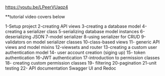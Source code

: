 https://youtu.be/LPeerVUaqz4

**tutorial video covers below

1-Setup project
2-creating API views
3-creating a database model
4-creating a serializer class
5-serializing database model instances
6-deserializing JSON
7-model serializer
8-using serializer for CRUD
9-validators on model serializer classes
10-class-based views
11- generic API views and model mixins
12-viewsets and router
13-creating a custom user authentication model
14- user account creation (siging up)
15- token authentication
16-JWT authentication
17-introduction to permission classes
18- creating custom permission classes
19- filtering
20-pagination
21-unit testing
22- API documentation Swagger UI and Redoc